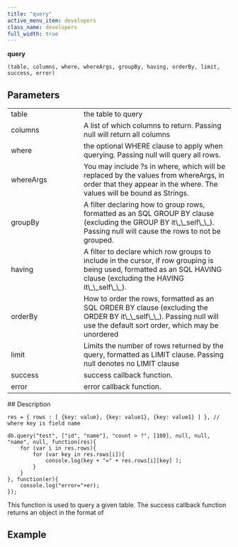 ```yaml
---
title: "query"
active_menu_item: developers
class_name: developers
full_width: true
---
```



**query**

    (table, columns, where, whereArgs, groupBy, having, orderBy, limit, success, error)
   

## Parameters

<table>
<tr>
<td width="193">
table

</td>
<td width="17">

</td>
<td width="670">
the table to query

</td>
</tr>
<tr>
<td width="193">
columns

</td>
<td width="17">

</td>
<td width="670">
A list of which columns to return. Passing null will return all columns

</td>
</tr>
<tr>
<td width="193">
where

</td>
<td width="17">

</td>
<td width="670">
the optional WHERE clause to apply when querying. Passing null will query all rows.

</td>
</tr>
<tr>
<td width="193">
whereArgs

</td>
<td width="17">

</td>
<td width="670">
You may include ?s in where, which will be replaced by the values from whereArgs, in order that they appear in the where. The values will be bound as Strings.

</td>
</tr>
<tr>
<td width="193">
groupBy

</td>
<td width="17">

</td>
<td width="670">
A filter declaring how to group rows, formatted as an SQL GROUP BY clause (excluding the GROUP BY it\_\_self\_\_). Passing null will cause the rows to not be grouped.

</td>
</tr>
<tr>
<td width="193">
having

</td>
<td width="17">

</td>
<td width="670">
A filter to declare which row groups to include in the cursor, if row grouping is being used, formatted as an SQL HAVING clause (excluding the HAVING it\_\_self\_\_).

</td>
</tr>
<tr>
<td width="193">
orderBy

</td>
<td width="17">

</td>
<td width="670">
How to order the rows, formatted as an SQL ORDER BY clause (excluding the ORDER BY it\_\_self\_\_). Passing null will use the default sort order, which may be unordered

</td>
</tr>
<tr>
<td width="193">
limit

</td>
<td width="17">

</td>
<td width="670">
Limits the number of rows returned by the query, formatted as LIMIT clause. Passing null denotes no LIMIT clause

</td>
</tr>
<tr>
<td width="193">
success

</td>
<td width="17">

</td>
<td width="670">
success callback function.

</td>
</tr>
<tr>
<td width="193">
error

</td>
<td width="17">

</td>
<td width="670">
error callback function.

</td>
</tr>
</table>
## Description

     
    res = { rows : [ {key: value}, {key: value1}, {key: value1} ] }, // where key is field name
     
    db.query("test", ["id", "name"], "count > ?", [100], null, null, "name", null, function(res){ 
        for (var i in res.rows){ 
            for (var key in res.rows[i]){ 
                console.log(key + "=" + res.rows[i][key] ); 
            } 
        } 
    }, function(er){
        console.log("error="+er);
    });
   

This function is used to query a given table. The success callback function returns an object in the format of

## Example

